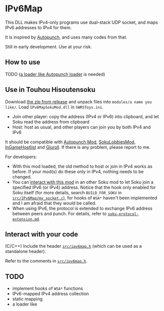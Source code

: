 # IPv6Map

This DLL makes IPv4-only programs use dual-stack UDP socket, and maps IPv6 addresses to IPv4 for them.

It is inspired by [Autopunch](https://github.com/delthas/autopunch/), and uses many codes from that.

Still in early development. Use at your risk.

## How to use

TODO ([a loader like Autopunch loader](https://github.com/delthas/autopunch/tree/master/autopunch-loader) is needed)

## Use in Touhou Hisoutensoku

Download [the zip from release](https://github.com/Hagb/IPv6Map/releases) and unpack files into `modules/a name you like/`. Load `IPv6MapSokuMod.dll` in `SWRSToys.ini`.

- Join other player: copy the address (IPv4 or IPv6) into clipboard, and let Soku read the address from clipboard
- Host: host as usual, and other players can join you by both IPv4 and IPv6

It should be compatible with [Autopunch Mod](https://github.com/SokuDev/SokuMods/blob/master/modules/Autopunch/Autopunch.c), [SokuLobbiesMod](https://github.com/Gegel85/SokuLobbies), [InGameHostlist](https://github.com/SokuDev/InGameHostlist) and [Giuroll](https://github.com/Giufinn/giuroll). If there is any problem, please report to me.

For developers:

- With this mod loaded, the old method to host or join in IPv4 works as before. If your mod(s) do these only in IPv4, nothing needs to be changed.
- You can [interact with this mod](#Interact-with-your-code) in an other Soku mod to let Soku join a specified IPv6 (or IPv4) address. Notice that the hook only enabled for Soku itself (for more details, search `BUILD_FOR_SOKU` in [`src/IPv6Map/my_socket.c`](./src/IPv6Map/my_socket.c)), for hooks of `WSA*` haven't been implemented and I am afraid that they would be called.
- When using IPv6, the protocol is extended to exchange IPv6 address between peers and punch. For details, refer to [`soku-protocol-extension.md`](./soku-protocol-extension.md).

## Interact with your code

(C/C++) Include the header [`src/ipv6map.h`](./src/ipv6map.h) (which can be used as a standalone header).

Refer to the comments in [`src/ipv6map.h`](./src/ipv6map.h).

## TODO

- implement hooks of `WSA*` functions
- IPv6-mapped IPv4 address collection
- static mapping
- a loader like 
